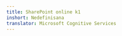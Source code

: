 ```yaml
---
title: SharePoint online k1
inshort: Nedefinisana
translator: Microsoft Cognitive Services
---
```




